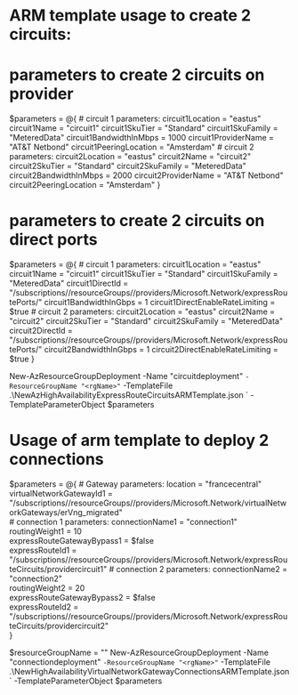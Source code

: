 # ARM template usage to create 2 circuits:

# parameters to create 2 circuits on provider
$parameters = @{
    # circuit 1 parameters:
    circuit1Location          = "eastus"
    circuit1Name              = "circuit1"
    circuit1SkuTier           = "Standard"
    circuit1SkuFamily         = "MeteredData"
    circuit1BandwidthInMbps   = 1000
    circuit1ProviderName      = "AT&T Netbond"
    circuit1PeeringLocation   = "Amsterdam"
    # circuit 2 parameters:
    circuit2Location          = "eastus"
    circuit2Name              = "circuit2"
    circuit2SkuTier           = "Standard"
    circuit2SkuFamily         = "MeteredData"
    circuit2BandwidthInMbps   = 2000
    circuit2ProviderName      = "AT&T Netbond"
    circuit2PeeringLocation   = "Amsterdam"
}

# parameters to create 2 circuits on direct ports
$parameters = @{
    # circuit 1 parameters:
    circuit1Location             = "eastus"
    circuit1Name                 = "circuit1"
    circuit1SkuTier              = "Standard"
    circuit1SkuFamily            = "MeteredData"
    circuit1DirectId             = "/subscriptions/<subId>/resourceGroups/<rgName>/providers/Microsoft.Network/expressRoutePorts/<portName>"
    circuit1BandwidthInGbps      = 1
    circuit1DirectEnableRateLimiting = $true
    # circuit 2 parameters:
    circuit2Location             = "eastus"
    circuit2Name                 = "circuit2"
    circuit2SkuTier              = "Standard"
    circuit2SkuFamily            = "MeteredData"
    circuit2DirectId             = "/subscriptions/<subId>/resourceGroups/<rgName>/providers/Microsoft.Network/expressRoutePorts/<portName2>"
    circuit2BandwidthInGbps      = 1
    circuit2DirectEnableRateLimiting = $true
}

New-AzResourceGroupDeployment -Name "circuitdeployment" `
                              -ResourceGroupName "<rgName>" `
                              -TemplateFile .\NewAzHighAvailabilityExpressRouteCircuitsARMTemplate.json `
                              -TemplateParameterObject $parameters

# Usage of arm template to deploy 2 connections
$parameters = @{
    # Gateway parameters:
    location                        = "francecentral"                             
    virtualNetworkGatewayId1        = "/subscriptions/<subId>/resourceGroups/<rgName>/providers/Microsoft.Network/virtualNetworkGateways/erVng_migrated"  
    # connection 1 parameters:
    connectionName1                = "connection1"                 
    routingWeight1                 = 10                             
    expressRouteGatewayBypass1     = $false                             
    expressRouteId1                = "/subscriptions/<subId>/resourceGroups/<rgName>/providers/Microsoft.Network/expressRouteCircuits/providercircuit1" 
    # connection 2 parameters:
    connectionName2                = "connection2"                     
    routingWeight2                 = 20                                
    expressRouteGatewayBypass2     = $false                            
    expressRouteId2                = "/subscriptions/<subId>/resourceGroups/<rgName>/providers/Microsoft.Network/expressRouteCircuits/providercircuit2"  
}

$resourceGroupName = "<rgName>"
New-AzResourceGroupDeployment -Name "connectiondeployment" `
                              -ResourceGroupName "<rgName>" `
                              -TemplateFile .\NewHighAvailabilityVirtualNetworkGatewayConnectionsARMTemplate.json `
                              -TemplateParameterObject $parameters